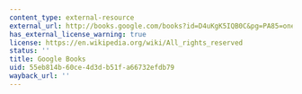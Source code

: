 ```yaml
---
content_type: external-resource
external_url: http://books.google.com/books?id=D4uKgK5IQB0C&pg=PA85=onepage
has_external_license_warning: true
license: https://en.wikipedia.org/wiki/All_rights_reserved
status: ''
title: Google Books
uid: 55eb814b-60ce-4d3d-b51f-a66732efdb79
wayback_url: ''
---
```

